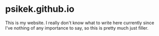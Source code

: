 # psikek.github.io
This is my website. I really don't know what to write here currently since I've nothing of any importance to say, so this is pretty much just filler.

